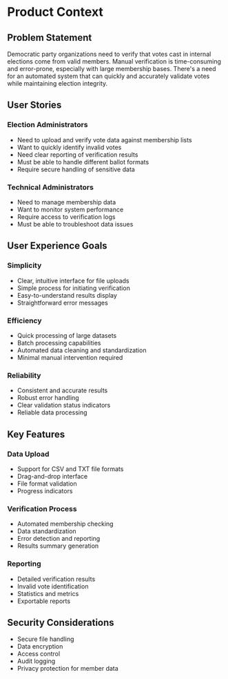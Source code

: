 # Product Context

## Problem Statement
Democratic party organizations need to verify that votes cast in internal elections come from valid members. Manual verification is time-consuming and error-prone, especially with large membership bases. There's a need for an automated system that can quickly and accurately validate votes while maintaining election integrity.

## User Stories

### Election Administrators
- Need to upload and verify vote data against membership lists
- Want to quickly identify invalid votes
- Need clear reporting of verification results
- Must be able to handle different ballot formats
- Require secure handling of sensitive data

### Technical Administrators
- Need to manage membership data
- Want to monitor system performance
- Require access to verification logs
- Must be able to troubleshoot data issues

## User Experience Goals

### Simplicity
- Clear, intuitive interface for file uploads
- Simple process for initiating verification
- Easy-to-understand results display
- Straightforward error messages

### Efficiency
- Quick processing of large datasets
- Batch processing capabilities
- Automated data cleaning and standardization
- Minimal manual intervention required

### Reliability
- Consistent and accurate results
- Robust error handling
- Clear validation status indicators
- Reliable data processing

## Key Features

### Data Upload
- Support for CSV and TXT file formats
- Drag-and-drop interface
- File format validation
- Progress indicators

### Verification Process
- Automated membership checking
- Data standardization
- Error detection and reporting
- Results summary generation

### Reporting
- Detailed verification results
- Invalid vote identification
- Statistics and metrics
- Exportable reports

## Security Considerations
- Secure file handling
- Data encryption
- Access control
- Audit logging
- Privacy protection for member data
